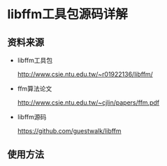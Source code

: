 # libffm工具包源码详解

## 资料来源

* libffm工具包

  http://www.csie.ntu.edu.tw/~r01922136/libffm/

* ffm算法论文

  http://www.csie.ntu.edu.tw/~cjlin/papers/ffm.pdf

* libffm源码

  https://github.com/guestwalk/libffm


## 使用方法

